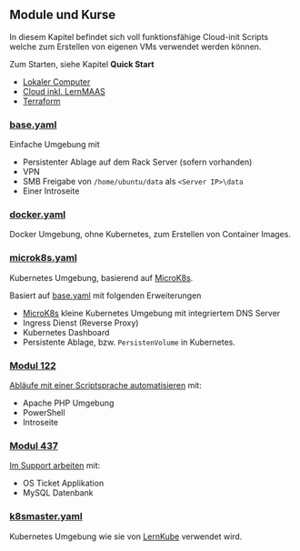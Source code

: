 Module und Kurse
----------------

In diesem Kapitel befindet sich voll funktionsfähige Cloud-init Scripts welche zum Erstellen von eigenen VMs verwendet werden können.

Zum Starten, siehe Kapitel **Quick Start**
* [Lokaler Computer](../intro/)
* [Cloud inkl. LernMAAS](../intro/Cloud.md)
* [Terraform](../terraform/)
 
### [base.yaml](base.yaml)

Einfache Umgebung mit 
* Persistenter Ablage auf dem Rack Server (sofern vorhanden)
* VPN
* SMB Freigabe von `/home/ubuntu/data` als `<Server IP>\data`
* Einer Introseite

### [docker.yaml](docker.yaml)

Docker Umgebung, ohne Kubernetes, zum Erstellen von Container Images.

### [microk8s.yaml](microk8s.yaml)

Kubernetes Umgebung, basierend auf [MicroK8s](https://microk8s.io/).

Basiert auf [base.yaml](base.yaml) mit folgenden Erweiterungen
* [MicroK8s](https://microk8s.io/) kleine Kubernetes Umgebung mit integriertem DNS Server
* Ingress Dienst (Reverse Proxy)
* Kubernetes Dashboard
* Persistente Ablage, bzw. `PersistenVolume` in Kubernetes.

### [Modul 122](https://github.com/tbz-it/M122/blob/master/cloud-init.yaml)

[Abläufe mit einer Scriptsprache automatisieren](https://www.modulbaukasten.ch/module/122/3/de-DE?title=Abl%C3%A4ufe-mit-einer-Scriptsprache-automatisieren) mit:
* Apache PHP Umgebung
* PowerShell
* Introseite

### [Modul 437](https://github.com/tbz-it/M437/blob/master/cloud-init.yaml) 

[Im Support arbeiten](https://www.modulbaukasten.ch/module/437/1/de-DE?title=Im-Support-arbeiten) mit:
* OS Ticket Applikation
* MySQL Datenbank

### [k8smaster.yaml](k8smaster.yaml)

Kubernetes Umgebung wie sie von [LernKube](https://github.com/mc-b/lernkube) verwendet wird.





